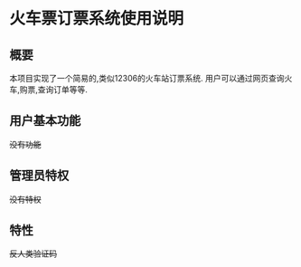 # 火车票订票系统使用说明

## 概要

本项目实现了一个简易的,类似12306的火车站订票系统.
用户可以通过网页查询火车,购票,查询订单等等.

## 用户基本功能

~~没有功能~~

## 管理员特权

~~没有特权~~

## 特性

~~反人类验证码~~
